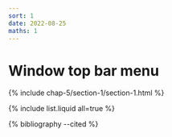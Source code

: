 ```yaml
---
sort: 1
date: 2022-08-25
maths: 1
---
```


# Window top bar menu


{% include chap-5/section-1/section-1.html %}

{% include list.liquid all=true %}

{% bibliography --cited %}

